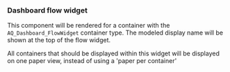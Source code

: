 ### Dashboard flow widget
This component will be rendered for a container with the `AQ_Dashboard_FlowWidget` container type. 
The modeled display name will be shown at the top of the flow widget.

All containers that should be displayed within this widget will be displayed on one paper view, instead of using a 'paper per container'
